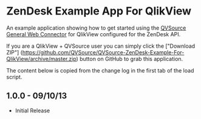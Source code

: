 ZenDesk Example App For QlikView
================================
An example application showing how to get started using the [QVSource General Web Connector](http://wiki.qvsource.com/General-Web-Connector-For-QlikView.ashx) for QlikView configured for the ZenDesk API.

If you are a QlikView + QVSource user you can simply click the ["Download ZIP"] (https://github.com/QVSource/QVSource-ZenDesk-Example-For-QlikView/archive/master.zip) button on GitHub to grab this application.

The content below is copied from the change log in the first tab of the load script.

1.0.0 - 09/10/13
----------------
* Initial Release
